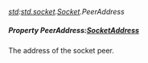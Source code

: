 _[std](../../modules/std/std-module.md):[std.socket](../../modules/std/std-socket.md).[Socket](../../modules/std/std-socket-socket.md).PeerAddress_
##### Property PeerAddress:[SocketAddress](../../modules/std/std-socket-socketaddress.md)
The address of the socket peer.
